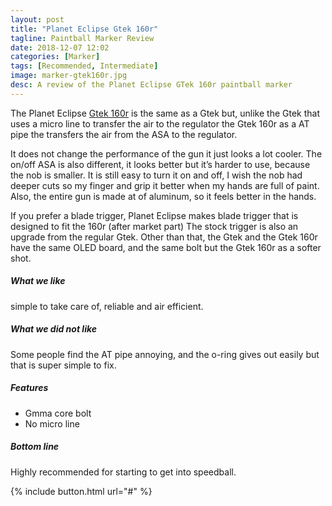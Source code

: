 ```yaml
---
layout: post
title: "Planet Eclipse Gtek 160r"
tagline: Paintball Marker Review
date: 2018-12-07 12:02
categories: [Marker]
tags: [Recommended, Intermediate]
image: marker-gtek160r.jpg
desc: A review of the Planet Eclipse GTek 160r paintball marker
---
```


The Planet Eclipse [Gtek 160r][aws] is the same as a Gtek but, unlike the Gtek that uses a micro line to transfer the air to the regulator the Gtek 160r as a AT pipe the transfers the air from the ASA to the regulator. 

It does not change the performance of the gun it just looks a lot cooler. The on/off ASA is also different, it looks better but it’s harder to use, because the nob is smaller. It is still easy to turn it on and off, I wish the nob had deeper cuts so my finger and grip it better when my hands are full of paint. Also, the entire gun is made at of aluminum, so it feels better in the hands. 

If you prefer a blade trigger, Planet Eclipse makes blade trigger that is designed to fit the 160r (after market part) The stock trigger is also an upgrade from the regular Gtek. Other than that, the Gtek and the Gtek 160r have the same OLED board, and the same bolt but the Gtek 160r as a softer shot.

##### What we like

 simple to take care of, reliable and air efficient.

##### What we did not like

Some people find the AT pipe annoying, and the o-ring gives out easily but that is super simple to fix.

##### Features

* Gmma core bolt 
* No micro line 

##### Bottom line

Highly recommended for starting to get into speedball.


{% include button.html url="#" %}


[aws]: # "Link to Gtek 160r Paintball Marker at Amazon"

